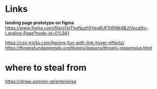 # Links

__landing page prototype on figma__
https://www.figma.com/file/cHxThgNuzh5Yeq8UF5WNK4BJ/Vocality-Landing-Page?node-id=0%3A1

https://css-tricks.com/having-fun-with-link-hover-effects/
https://threejsfundamentals.org/threejs/lessons/threejs-responsive.html

# where to steal from
https://stripe.com/en-at/enterprise